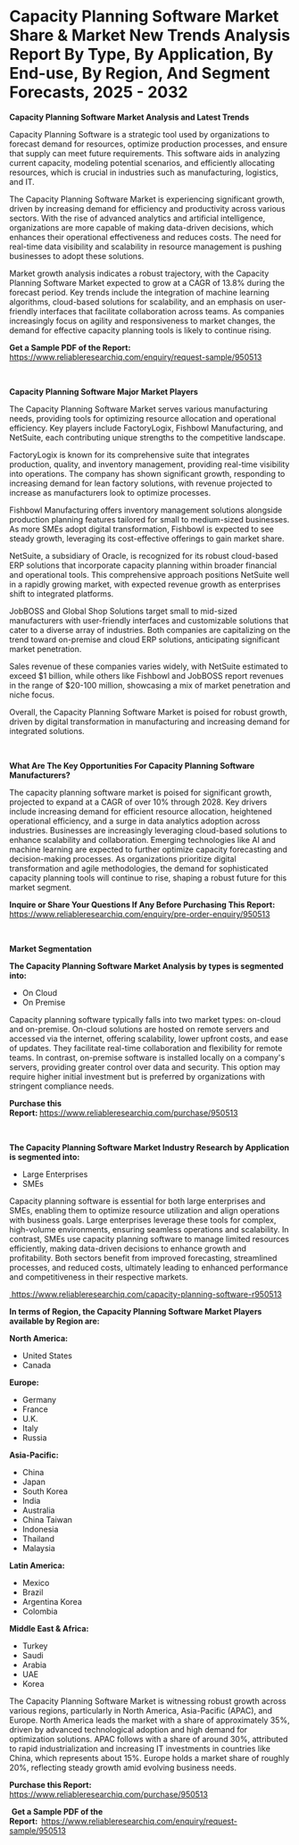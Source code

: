 <p><h1>Capacity Planning Software Market Share & Market New Trends Analysis Report By Type, By Application, By End-use, By Region, And Segment Forecasts, 2025 - 2032</h1></p><p><strong>Capacity Planning Software Market Analysis and Latest Trends</strong></p>
<p><p>Capacity Planning Software is a strategic tool used by organizations to forecast demand for resources, optimize production processes, and ensure that supply can meet future requirements. This software aids in analyzing current capacity, modeling potential scenarios, and efficiently allocating resources, which is crucial in industries such as manufacturing, logistics, and IT. </p><p>The Capacity Planning Software Market is experiencing significant growth, driven by increasing demand for efficiency and productivity across various sectors. With the rise of advanced analytics and artificial intelligence, organizations are more capable of making data-driven decisions, which enhances their operational effectiveness and reduces costs. The need for real-time data visibility and scalability in resource management is pushing businesses to adopt these solutions.</p><p>Market growth analysis indicates a robust trajectory, with the Capacity Planning Software Market expected to grow at a CAGR of 13.8% during the forecast period. Key trends include the integration of machine learning algorithms, cloud-based solutions for scalability, and an emphasis on user-friendly interfaces that facilitate collaboration across teams. As companies increasingly focus on agility and responsiveness to market changes, the demand for effective capacity planning tools is likely to continue rising.</p></p>
<p><strong>Get a Sample PDF of the Report:&nbsp;</strong> <a href="https://www.reliableresearchiq.com/enquiry/request-sample/950513?utm_campaign=2769&utm_medium=2&utm_source=Github&utm_content=ia&utm_term=17042025&utm_id=capacity-planning-software">https://www.reliableresearchiq.com/enquiry/request-sample/950513</a></p>
<p>&nbsp;</p>
<p><strong>Capacity Planning Software Major Market Players</strong></p>
<p><p>The Capacity Planning Software Market serves various manufacturing needs, providing tools for optimizing resource allocation and operational efficiency. Key players include FactoryLogix, Fishbowl Manufacturing, and NetSuite, each contributing unique strengths to the competitive landscape.</p><p>FactoryLogix is known for its comprehensive suite that integrates production, quality, and inventory management, providing real-time visibility into operations. The company has shown significant growth, responding to increasing demand for lean factory solutions, with revenue projected to increase as manufacturers look to optimize processes.</p><p>Fishbowl Manufacturing offers inventory management solutions alongside production planning features tailored for small to medium-sized businesses. As more SMEs adopt digital transformation, Fishbowl is expected to see steady growth, leveraging its cost-effective offerings to gain market share.</p><p>NetSuite, a subsidiary of Oracle, is recognized for its robust cloud-based ERP solutions that incorporate capacity planning within broader financial and operational tools. This comprehensive approach positions NetSuite well in a rapidly growing market, with expected revenue growth as enterprises shift to integrated platforms.</p><p>JobBOSS and Global Shop Solutions target small to mid-sized manufacturers with user-friendly interfaces and customizable solutions that cater to a diverse array of industries. Both companies are capitalizing on the trend toward on-premise and cloud ERP solutions, anticipating significant market penetration.</p><p>Sales revenue of these companies varies widely, with NetSuite estimated to exceed $1 billion, while others like Fishbowl and JobBOSS report revenues in the range of $20-100 million, showcasing a mix of market penetration and niche focus.</p><p>Overall, the Capacity Planning Software Market is poised for robust growth, driven by digital transformation in manufacturing and increasing demand for integrated solutions.</p></p>
<p>&nbsp;</p>
<p><strong>What Are The Key Opportunities For Capacity Planning Software Manufacturers?</strong></p>
<p><p>The capacity planning software market is poised for significant growth, projected to expand at a CAGR of over 10% through 2028. Key drivers include increasing demand for efficient resource allocation, heightened operational efficiency, and a surge in data analytics adoption across industries. Businesses are increasingly leveraging cloud-based solutions to enhance scalability and collaboration. Emerging technologies like AI and machine learning are expected to further optimize capacity forecasting and decision-making processes. As organizations prioritize digital transformation and agile methodologies, the demand for sophisticated capacity planning tools will continue to rise, shaping a robust future for this market segment.</p></p>
<p><strong>Inquire or Share Your Questions If Any Before Purchasing This Report:</strong> <a href="https://www.reliableresearchiq.com/enquiry/pre-order-enquiry/950513?utm_campaign=2769&utm_medium=2&utm_source=Github&utm_content=ia&utm_term=17042025&utm_id=capacity-planning-software">https://www.reliableresearchiq.com/enquiry/pre-order-enquiry/950513</a></p>
<p>&nbsp;</p>
<p><strong>Market Segmentation</strong></p>
<p><strong>The Capacity Planning Software Market Analysis by types is segmented into:</strong></p>
<p><ul><li>On Cloud</li><li>On Premise</li></ul></p>
<p><p>Capacity planning software typically falls into two market types: on-cloud and on-premise. On-cloud solutions are hosted on remote servers and accessed via the internet, offering scalability, lower upfront costs, and ease of updates. They facilitate real-time collaboration and flexibility for remote teams. In contrast, on-premise software is installed locally on a company's servers, providing greater control over data and security. This option may require higher initial investment but is preferred by organizations with stringent compliance needs.</p></p>
<p><strong>Purchase this Report:&nbsp;</strong><a href="https://www.reliableresearchiq.com/purchase/950513?utm_campaign=2769&utm_medium=2&utm_source=Github&utm_content=ia&utm_term=17042025&utm_id=capacity-planning-software">https://www.reliableresearchiq.com/purchase/950513</a></p>
<p>&nbsp;</p>
<p><strong>The Capacity Planning Software Market Industry Research by Application is segmented into:</strong></p>
<p><ul><li>Large Enterprises</li><li>SMEs</li></ul></p>
<p><p>Capacity planning software is essential for both large enterprises and SMEs, enabling them to optimize resource utilization and align operations with business goals. Large enterprises leverage these tools for complex, high-volume environments, ensuring seamless operations and scalability. In contrast, SMEs use capacity planning software to manage limited resources efficiently, making data-driven decisions to enhance growth and profitability. Both sectors benefit from improved forecasting, streamlined processes, and reduced costs, ultimately leading to enhanced performance and competitiveness in their respective markets.</p></p>
<p><a href="https://www.reliableresearchiq.com/capacity-planning-software-r950513?utm_campaign=2769&utm_medium=2&utm_source=Github&utm_content=ia&utm_term=17042025&utm_id=capacity-planning-software">&nbsp;https://www.reliableresearchiq.com/capacity-planning-software-r950513</a></p>
<p><strong>In terms of Region, the Capacity Planning Software Market Players available by Region are:</strong></p>
<p>
    <p> <strong> North America: </strong>
        <ul>
            <li>United States</li>
            <li>Canada</li>
        </ul>
        </p> 
    <p> <strong> Europe: </strong>
        <ul>
            <li>Germany</li>
            <li>France</li>
            <li>U.K.</li>
            <li>Italy</li>
            <li>Russia</li>
        </ul>
        </p> 
    <p> <strong> Asia-Pacific: </strong>
        <ul>
            <li>China</li>
            <li>Japan</li>
            <li>South Korea</li>
            <li>India</li>
            <li>Australia</li>
            <li>China Taiwan</li>
            <li>Indonesia</li>
            <li>Thailand</li>
            <li>Malaysia</li>
        </ul>
        </p> 
    <p> <strong> Latin America: </strong>
        <ul>
            <li>Mexico</li>
            <li>Brazil</li>
            <li>Argentina Korea</li>
            <li>Colombia</li>
        </ul>
        </p> 
    <p> <strong> Middle East & Africa: </strong>
        <ul>
            <li>Turkey</li>
            <li>Saudi</li>
            <li>Arabia</li>
            <li>UAE</li>
            <li>Korea</li>
        </ul>
    </p>
    </p>
<p><p>The Capacity Planning Software Market is witnessing robust growth across various regions, particularly in North America, Asia-Pacific (APAC), and Europe. North America leads the market with a share of approximately 35%, driven by advanced technological adoption and high demand for optimization solutions. APAC follows with a share of around 30%, attributed to rapid industrialization and increasing IT investments in countries like China, which represents about 15%. Europe holds a market share of roughly 20%, reflecting steady growth amid evolving business needs.</p></p>
<p><strong>Purchase this Report: </strong><a href="https://www.reliableresearchiq.com/purchase/950513?utm_campaign=2769&utm_medium=2&utm_source=Github&utm_content=ia&utm_term=17042025&utm_id=capacity-planning-software">https://www.reliableresearchiq.com/purchase/950513</a></p>
<p>&nbsp;<strong>Get a Sample PDF of the Report:&nbsp;&nbsp;</strong><a href="https://www.reliableresearchiq.com/enquiry/request-sample/950513?utm_campaign=2769&utm_medium=2&utm_source=Github&utm_content=ia&utm_term=17042025&utm_id=capacity-planning-software">https://www.reliableresearchiq.com/enquiry/request-sample/950513</a></p>
<p><strong></strong></p>
<p><p></p><p></p><p></p></p>